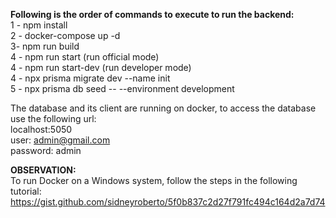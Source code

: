 <b>Following is the order of commands to execute to run the backend:</b><br>
1 - npm install <br>
2 - docker-compose up -d <br>
3- npm run build <br>
4 - npm run start (run official mode) <br>
4 - npm run start-dev (run developer mode) <br>
4 - npx prisma migrate dev --name init <br>
5 - npx prisma db seed -- --environment development <br>

The database and its client are running on docker, to access the database use the following url:<br>
localhost:5050<br>
user: admin@gmail.com<br>
password: admin<br>

<b>OBSERVATION:</b><br>
To run Docker on a Windows system, follow the steps in the following tutorial:
https://gist.github.com/sidneyroberto/5f0b837c2d27f791fc494c164d2a7d74
